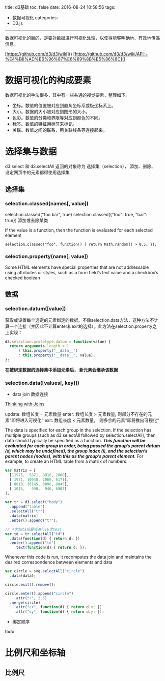 title: d3基础
toc: false
date: 2016-08-24 10:58:56
tags:
  - 数据可视化
categories:
  - D3.js
---

数据可视化的目的，是要对数据进行可视化处理，以使得能够明确地、有效地传递信息。

<!-- more -->
[https://github.com/d3/d3/wiki]()
[https://github.com/d3/d3/wiki/API--%E4%B8%AD%E6%96%87%E6%89%8B%E5%86%8C]()
# 数据可视化的构成要素
数据可视化的手法很多，其中有一些共通的视觉要素，整理如下。

- 坐标。数值的位置被对应到直角坐标系或极坐标系上。
- 大小。数据的大小被对应到图形的大小。
- 色彩。数值的分类和界限等对应到颜色的不同。
- 标签。数值的特征用标签来标记。
- 关联。数值之间的联系，用关联线条等连接起来。


# 选择集与数据
d3.select 和 d3.selectAll 返回的对象称为 选择集（selection）， 添加、删除、设定网页中的元素都得使用选择集

## 选择集

### selection.classed(names[, value])
selection.classed("foo bar", true)
selection.classed({"foo": true,  "bar": true})
添加或去除某类

If the value is a function, then the function is evaluated for each selected element
```
selection.classed("foo", function() { return Math.random() > 0.5; });
```

### selection.property(name[, value])
Some HTML elements have special properties that are not addressable using attributes or styles, such as a form field’s text value and a checkbox’s checked boolean

## 数据

### selection.datum([value])
获取或设置每个选定的元素绑定的数据。不像selection.data方法，这种方法不计算一个连接（并因此不计算enter和exit的选择）。此方法在selection.property之上实现：
```javascript
d3.selection.prototype.datum = function(value) {
  return arguments.length < 1
      ? this.property("__data__")
      : this.property("__data__", value);
};
```
**在被绑定数据的选择集中添加元素后， 新元素会继承该数据**

### selection.data([values[, key]])

- data join 数据连接

[Thinking with Joins](https://bost.ocks.org/mike/join/)


update: 数组长度 = 元素数量
enter:  数组长度 > 元素数量,  则部分不存在的元素“即将进入可视化”
exit:   数组长度 < 元素数量， 则多余的元素“即将推出可视化”

The data is specified for each group in the selection. If the selection has multiple groups (such as d3.selectAll followed by selection.selectAll), then data should typically be specified as a function. ***This function will be evaluated for each group in order, being passed the group’s parent datum (d, which may be undefined), the group index (i), and the selection’s parent nodes (nodes), with this as the group’s parent element.*** For example, to create an HTML table from a matrix of numbers:

```javascript
var matrix = [
  [11975,  5871, 8916, 2868],
  [ 1951, 10048, 2060, 6171],
  [ 8010, 16145, 8090, 8045],
  [ 1013,   990,  940, 6907]
];

var tr = d3.select("body")
  .append("table")
  .selectAll("tr")
  .data(matrix)
  .enter().append("tr");

// 4次data后最后进行16次text
var td = tr.selectAll("td")
  .data(function(d) { return d; })
  .enter().append("td")
    .text(function(d) { return d; });
```


Whenever this code is run, it recomputes the data join and maintains the desired correspondence between elements and data
```javascript
var circle = svg.selectAll("circle")
  .data(data);

circle.exit().remove();

circle.enter().append("circle")
    .attr("r", 2.5)
  .merge(circle)
    .attr("cx", function(d) { return d.x; })
    .attr("cy", function(d) { return d.y; });
```

- 绑定顺序

todo

# 比例尺和坐标轴

## 比例尺
